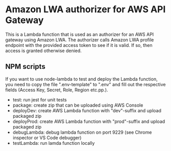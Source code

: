 # Amazon LWA authorizer for AWS API Gateway

This is a Lambda function that is used as an authorizer for an AWS API gateway using Amazon LWA. The authorizer calls Amazon LWA profile endpoint with the provided access token to see if it is valid. If so, then access is granted otherwise denied.

## NPM scripts

If you want to use node-lambda to test and deploy the Lambda function, you need to copy the file ".env-template" to ".env" and fill out the respective fields (Access Key, Secret, Role, Region etc.pp.).

- test: run jest for unit tests
- package: create zip that can be uploaded using AWS Console
- deployDev: create AWS Lambda function with "dev"-suffix and upload packaged zip
- deployProd: create AWS Lambda function with "prod"-suffix and upload packaged zip
- debugLambda: debug lambda function on port 9229 (see Chrome inspector or VS Code debugger)
- testLambda: run lamda function locally
